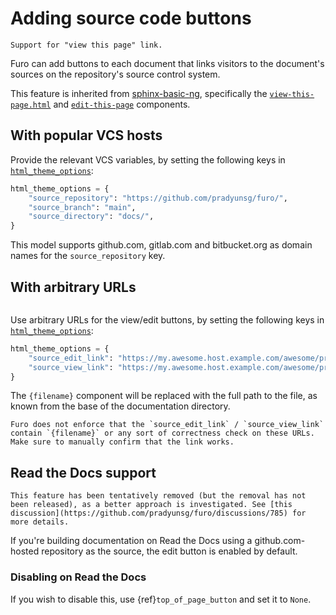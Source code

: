 # Adding source code buttons

```{versionadded} 2024.05.06
Support for "view this page" link.
```

Furo can add buttons to each document that links visitors to the document's sources on the repository's source control system.

This feature is inherited from [sphinx-basic-ng](https://sphinx-basic-ng.readthedocs.io/en/latest/), specifically the [`view-this-page.html`](https://sphinx-basic-ng.readthedocs.io/en/latest/usage/components/view-this-page/) and [`edit-this-page`](https://sphinx-basic-ng.readthedocs.io/en/latest/usage/components/edit-this-page/) components.

## With popular VCS hosts

Provide the relevant VCS variables, by setting the following keys in [`html_theme_options`][sphinx-html_theme_options]:

```python
html_theme_options = {
    "source_repository": "https://github.com/pradyunsg/furo/",
    "source_branch": "main",
    "source_directory": "docs/",
}
```

This model supports github.com, gitlab.com and bitbucket.org as domain names for the `source_repository` key.

## With arbitrary URLs

```{versionadded} 2022.09.29

```

Use arbitrary URLs for the view/edit buttons, by setting the following keys in [`html_theme_options`][sphinx-html_theme_options]:

```python
html_theme_options = {
    "source_edit_link": "https://my.awesome.host.example.com/awesome/project/edit/{filename}",
    "source_view_link": "https://my.awesome.host.example.com/awesome/project/view/{filename}",
}
```

The `{filename}` component will be replaced with the full path to the file, as known from the base of the documentation directory.

```{important}
Furo does not enforce that the `source_edit_link` / `source_view_link` contain `{filename}` or any sort of correctness check on these URLs. Make sure to manually confirm that the link works.
```

## Read the Docs support

```{versionchanged} 2024.05.06
This feature has been tentatively removed (but the removal has not been released), as a better approach is investigated. See [this discussion](https://github.com/pradyunsg/furo/discussions/785) for more details.
```

If you're building documentation on Read the Docs using a github.com-hosted repository as the source, the edit button is enabled by default.

### Disabling on Read the Docs

If you wish to disable this, use {ref}`top_of_page_button` and set it to `None`.

[sphinx-html_theme_options]: https://www.sphinx-doc.org/en/master/usage/configuration.html#confval-html_theme_options
